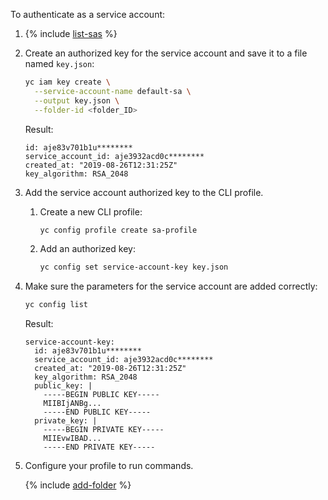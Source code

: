 To authenticate as a service account:

1. {% include [list-sas](./list-sas.md) %}
1. Create an authorized key for the service account and save it to a file named `key.json`:

    ```bash
    yc iam key create \
      --service-account-name default-sa \
      --output key.json \
      --folder-id <folder_ID>
    ```
    
    Result:
    ```text
    id: aje83v701b1u********
    service_account_id: aje3932acd0c********
    created_at: "2019-08-26T12:31:25Z"
    key_algorithm: RSA_2048
    ```

1. Add the service account authorized key to the CLI profile.

    1. Create a new CLI profile:

        ```bash
        yc config profile create sa-profile
        ```
    1. Add an authorized key:

        ```bash
        yc config set service-account-key key.json
        ```

1. Make sure the parameters for the service account are added correctly:

    ```bash
    yc config list
    ```
    
    Result:

    ```text
    service-account-key:
      id: aje83v701b1u********
      service_account_id: aje3932acd0c********
      created_at: "2019-08-26T12:31:25Z"
      key_algorithm: RSA_2048
      public_key: |
        -----BEGIN PUBLIC KEY-----
        MIIBIjANBg...
        -----END PUBLIC KEY-----
      private_key: |
        -----BEGIN PRIVATE KEY-----
        MIIEvwIBAD...
        -----END PRIVATE KEY-----
    ```

1. Configure your profile to run commands.

    {% include [add-folder](../cli-add-folder.md) %}
